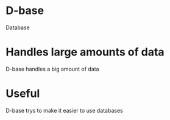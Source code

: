 # D-base
Database
# Handles large amounts of data
D-base handles a big amount of data
# Useful
D-base trys to make it easier to use databases
